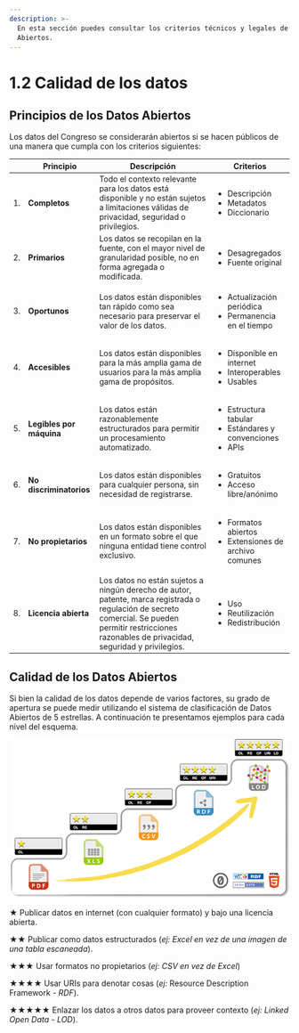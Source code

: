 ```yaml
---
description: >-
  En esta sección puedes consultar los criterios técnicos y legales de los Datos
  Abiertos.
---
```


# 1.2 Calidad de los datos

## Principios de los Datos Abiertos

Los datos del Congreso se considerarán abiertos si se hacen públicos de una manera que cumpla con los criterios siguientes:

|    | **Principio**            | **Descripción**                                                                                                                                                                                        | **Criterios**                                                                       |
| -- | ------------------------ | ------------------------------------------------------------------------------------------------------------------------------------------------------------------------------------------------------ | ----------------------------------------------------------------------------------- |
| 1. | **Completos**            | Todo el contexto relevante para los datos está disponible y no están sujetos a limitaciones válidas de privacidad, seguridad o privilegios.                                                            | <ul><li>Descripción</li><li>Metadatos </li><li>Diccionario</li></ul>                |
| 2. | **Primarios**            | Los datos se recopilan en la fuente, con el mayor nivel de granularidad posible, no en forma agregada o modificada.                                                                                    | <ul><li>Desagregados</li><li>Fuente original</li></ul>                              |
| 3. | **Oportunos**            | Los datos están disponibles tan rápido como sea necesario para preservar el valor de los datos.                                                                                                        | <ul><li>Actualización periódica</li><li>Permanencia en el tiempo</li></ul>          |
| 4. | **Accesibles**           | Los datos están disponibles para la más amplia gama de usuarios para la más amplia gama de propósitos.                                                                                                 | <ul><li>Disponible en internet</li><li>Interoperables</li><li>Usables</li></ul>     |
| 5. | **Legibles por máquina** | Los datos están razonablemente estructurados para permitir un procesamiento automatizado.                                                                                                              | <ul><li>Estructura tabular</li><li>Estándares y convenciones</li><li>APIs</li></ul> |
| 6. | **No discriminatorios**  | Los datos están disponibles para cualquier persona, sin necesidad de registrarse.                                                                                                                      | <ul><li>Gratuitos</li><li>Acceso libre/anónimo</li></ul>                            |
| 7. | **No propietarios**      | Los datos están disponibles en un formato sobre el que ninguna entidad tiene control exclusivo.                                                                                                        | <ul><li>Formatos abiertos</li><li>Extensiones de archivo comunes</li></ul>          |
| 8. | **Licencia abierta**     | Los datos no están sujetos a ningún derecho de autor, patente, marca registrada o regulación de secreto comercial. Se pueden permitir restricciones razonables de privacidad, seguridad y privilegios. | <ul><li>Uso</li><li>Reutilización</li><li>Redistribución</li></ul>                  |

## Calidad de los Datos Abiertos

Si bien la calidad de los datos depende de varios factores, su grado de apertura se puede medir utilizando el sistema de clasificación de Datos Abiertos de 5 estrellas. A continuación te presentamos ejemplos para cada nivel del esquema.

![5 Star Data](<../.gitbook/assets/image (3).png>)



★ Publicar datos en internet (con cualquier formato) y bajo una licencia abierta.

★★ Publicar como datos estructurados (_ej: Excel en vez de una imagen de una tabla escaneada_).

★★★ Usar formatos no propietarios (_ej: CSV en vez de Excel_)

★★★★ Usar URIs para denotar cosas (_ej:_ Resource Description Framework _- RDF_).

★★★★★ Enlazar los datos a otros datos para proveer contexto (_ej: Linked Open Data - LOD_).
